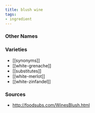 ```yaml
---
title: blush wine
tags:
- ingredient
---
```



### Other Names


### Varieties

* [[synonyms]]
* [[white-grenache]]
* [[substitutes]]
* [[white-merlot]]
* [[white-zinfandel]]

### Sources
* http://foodsubs.com/WinesBlush.html
